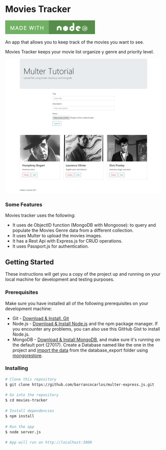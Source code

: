 # Movies Tracker

![Alt Text](https://github.com/barrancocarlos/movies-tracker/blob/master/public/images/node.jpg)

An app that allows you to keep track of the movies you want to see.

Movies Tracker keeps your movie list organize y genre and priority level.

![Alt Text](https://github.com/barrancocarlos/multer-express.js/blob/master/public/images/multer-capture.jpg)

### Some Features

Movies tracker uses the following:

* It uses de ObjectID function (MongoDB with Mongoose):  to query and populate the Movies Genre data from a different collection.
* It uses Multer to upload the movies images.
* It has a Rest Api with Express.js for CRUD operations.
* It uses Passport.js for authentication.

## Getting Started

These instructions will get you a copy of the project up and running on your local machine for development and testing purposes.

### Prerequisites

Make sure you have installed all of the following prerequisites on your development machine:

* Git - [Download & Install. Git](https://git-scm.com/book/en/v2/Getting-Started-Installing-Git)
* Node.js - [Download & Install Node.js](https://nodejs.org/en/download/) and the npm package manager. If you encounter any problems, you can also use this GitHub Gist to install Node.js.
* MongoDB - [Download & Install MongoDB](https://docs.mongodb.com/manual/installation/), and make sure it's running on the default port (27017). Create a Database named like the one in the project and [import the data](https://docs.mongodb.com/v2.6/core/import-export/) from the database_export folder using [mongorestore](https://docs.mongodb.com/v2.6/reference/program/mongorestore/#bin.mongorestore).

### Installing

```bash
# Clone this repository
$ git clone https://github.com/barrancocarlos/multer-express.js.git

# Go into the repository
$ cd movies-tracker

# Install dependencies
$ npm install

# Run the app
$ node server.js

# App will run on http://localhost:3000
```
